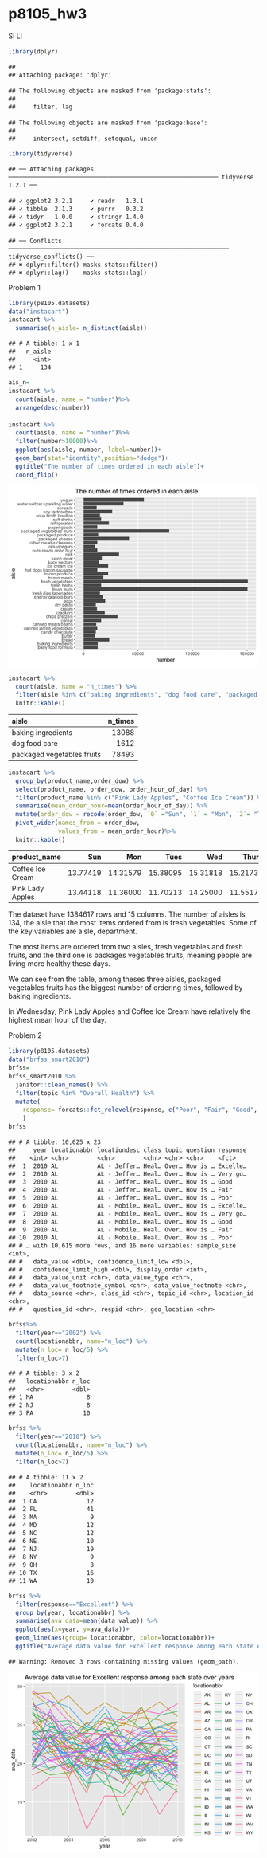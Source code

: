 p8105\_hw3
================
Si Li

``` r
library(dplyr)
```

    ## 
    ## Attaching package: 'dplyr'

    ## The following objects are masked from 'package:stats':
    ## 
    ##     filter, lag

    ## The following objects are masked from 'package:base':
    ## 
    ##     intersect, setdiff, setequal, union

``` r
library(tidyverse)
```

    ## ── Attaching packages ─────────────────────────────────────────────────────────── tidyverse 1.2.1 ──

    ## ✔ ggplot2 3.2.1     ✔ readr   1.3.1
    ## ✔ tibble  2.1.3     ✔ purrr   0.3.2
    ## ✔ tidyr   1.0.0     ✔ stringr 1.4.0
    ## ✔ ggplot2 3.2.1     ✔ forcats 0.4.0

    ## ── Conflicts ────────────────────────────────────────────────────────────── tidyverse_conflicts() ──
    ## ✖ dplyr::filter() masks stats::filter()
    ## ✖ dplyr::lag()    masks stats::lag()

Problem 1

``` r
library(p8105.datasets)
data("instacart")
instacart %>% 
  summarise(n_aisle= n_distinct(aisle))
```

    ## # A tibble: 1 x 1
    ##   n_aisle
    ##     <int>
    ## 1     134

``` r
ais_n=
instacart %>% 
  count(aisle, name = "number")%>% 
  arrange(desc(number))

instacart %>% 
  count(aisle, name = "number")%>% 
  filter(number>10000)%>% 
  ggplot(aes(aisle, number, label=number))+
  geom_bar(stat="identity",position="dodge")+
  ggtitle("The number of times ordered in each aisle")+
  coord_flip()
```

![](p8105_hw3_sl4657_files/figure-gfm/unnamed-chunk-2-1.png)<!-- -->

``` r
instacart %>%
  count(aisle, name = "n_times") %>% 
  filter(aisle %in% c("baking ingredients", "dog food care", "packaged vegetables fruits")) %>% 
  knitr::kable()
```

| aisle                      | n\_times |
| :------------------------- | -------: |
| baking ingredients         |    13088 |
| dog food care              |     1612 |
| packaged vegetables fruits |    78493 |

``` r
instacart %>% 
  group_by(product_name,order_dow) %>% 
  select(product_name, order_dow, order_hour_of_day) %>% 
  filter(product_name %in% c("Pink Lady Apples", "Coffee Ice Cream")) %>%
  summarise(mean_order_hour=mean(order_hour_of_day)) %>% 
  mutate(order_dow = recode(order_dow, `0` ="Sun", `1` = "Mon", `2`= "Tues", `3`= "Wed", `4` = "Thurs", `5`= "Fri", `6`= "Sat")) %>% 
  pivot_wider(names_from = order_dow,
              values_from = mean_order_hour)%>% 
  knitr::kable()
```

| product\_name    |      Sun |      Mon |     Tues |      Wed |    Thurs |      Fri |      Sat |
| :--------------- | -------: | -------: | -------: | -------: | -------: | -------: | -------: |
| Coffee Ice Cream | 13.77419 | 14.31579 | 15.38095 | 15.31818 | 15.21739 | 12.26316 | 13.83333 |
| Pink Lady Apples | 13.44118 | 11.36000 | 11.70213 | 14.25000 | 11.55172 | 12.78431 | 11.93750 |

The dataset have 1384617 rows and 15 columns. The number of aisles is
134, the aisle that the most items ordered from is fresh vegetables.
Some of the key variables are aisle, department.

The most items are ordered from two aisles, fresh vegetables and fresh
fruits, and the third one is packages vegetables fruits, meaning people
are living more healthy these days.

We can see from the table, among theses three aisles, packaged
vegetables fruits has the biggest number of ordering times, followed by
baking ingredients.

In Wednesday, Pink Lady Apples and Coffee Ice Cream have relatively the
highest mean hour of the day.

Problem 2

``` r
library(p8105.datasets)
data("brfss_smart2010")
brfss=
brfss_smart2010 %>% 
  janitor::clean_names() %>% 
  filter(topic %in% "Overall Health") %>% 
  mutate(
    response= forcats::fct_relevel(response, c("Poor", "Fair", "Good", "Very good", "Excellent"))
    )
brfss
```

    ## # A tibble: 10,625 x 23
    ##     year locationabbr locationdesc class topic question response
    ##    <int> <chr>        <chr>        <chr> <chr> <chr>    <fct>   
    ##  1  2010 AL           AL - Jeffer… Heal… Over… How is … Excelle…
    ##  2  2010 AL           AL - Jeffer… Heal… Over… How is … Very go…
    ##  3  2010 AL           AL - Jeffer… Heal… Over… How is … Good    
    ##  4  2010 AL           AL - Jeffer… Heal… Over… How is … Fair    
    ##  5  2010 AL           AL - Jeffer… Heal… Over… How is … Poor    
    ##  6  2010 AL           AL - Mobile… Heal… Over… How is … Excelle…
    ##  7  2010 AL           AL - Mobile… Heal… Over… How is … Very go…
    ##  8  2010 AL           AL - Mobile… Heal… Over… How is … Good    
    ##  9  2010 AL           AL - Mobile… Heal… Over… How is … Fair    
    ## 10  2010 AL           AL - Mobile… Heal… Over… How is … Poor    
    ## # … with 10,615 more rows, and 16 more variables: sample_size <int>,
    ## #   data_value <dbl>, confidence_limit_low <dbl>,
    ## #   confidence_limit_high <dbl>, display_order <int>,
    ## #   data_value_unit <chr>, data_value_type <chr>,
    ## #   data_value_footnote_symbol <chr>, data_value_footnote <chr>,
    ## #   data_source <chr>, class_id <chr>, topic_id <chr>, location_id <chr>,
    ## #   question_id <chr>, respid <chr>, geo_location <chr>

``` r
brfss%>% 
  filter(year=="2002") %>% 
  count(locationabbr, name="n_loc") %>% 
  mutate(n_loc= n_loc/5) %>%
  filter(n_loc>7)
```

    ## # A tibble: 3 x 2
    ##   locationabbr n_loc
    ##   <chr>        <dbl>
    ## 1 MA               8
    ## 2 NJ               8
    ## 3 PA              10

``` r
brfss %>% 
  filter(year=="2010") %>% 
  count(locationabbr, name="n_loc") %>% 
  mutate(n_loc= n_loc/5) %>%
  filter(n_loc>7)
```

    ## # A tibble: 11 x 2
    ##    locationabbr n_loc
    ##    <chr>        <dbl>
    ##  1 CA              12
    ##  2 FL              41
    ##  3 MA               9
    ##  4 MD              12
    ##  5 NC              12
    ##  6 NE              10
    ##  7 NJ              19
    ##  8 NY               9
    ##  9 OH               8
    ## 10 TX              16
    ## 11 WA              10

``` r
brfss %>% 
  filter(response=="Excellent") %>%
  group_by(year, locationabbr) %>% 
  summarise(ava_data=mean(data_value)) %>% 
  ggplot(aes(x=year, y=ava_data))+
  geom_line(aes(group= locationabbr, color=locationabbr))+  
  ggtitle("Average data value for Excellent response among each state over years")
```

    ## Warning: Removed 3 rows containing missing values (geom_path).

![](p8105_hw3_sl4657_files/figure-gfm/unnamed-chunk-3-1.png)<!-- -->
